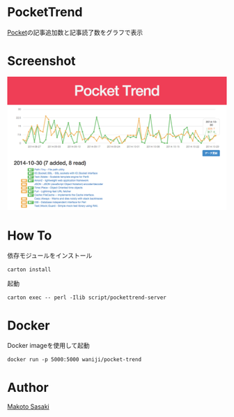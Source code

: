 # PocketTrend

[Pocket](http://getpocket.com/)の記事追加数と記事読了数をグラフで表示

# Screenshot

![Screenshot](https://github.com/waniji/PocketTrend/blob/master/screenshot.png)

# How To

依存モジュールをインストール

```
carton install
```

起動

```
carton exec -- perl -Ilib script/pockettrend-server
```

# Docker

Docker imageを使用して起動

```
docker run -p 5000:5000 waniji/pocket-trend
```

# Author

[Makoto Sasaki](https://github.com/waniji/)


